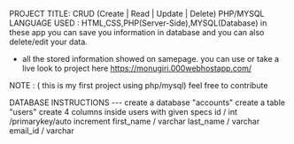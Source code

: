 PROJECT TITLE: CRUD (Create | Read | Update | Delete) PHP/MYSQL
LANGUAGE USED : HTML,CSS,PHP(Server-Side),MYSQL(Database)
in these app you can save you information in database and you can also delete/edit your data.
* all the stored information showed on samepage.
you can use or take a live look to project here
https://monugiri.000webhostapp.com/

NOTE : ( this is my first project using php/mysql)
feel free to contribute

DATABASE INSTRUCTIONS ---
create a database "accounts"
create a table "users"
create 4 columns inside users with given specs
id / int /primarykey/auto increment
first_name / varchar
last_name / varchar
email_id / varchar

